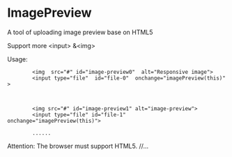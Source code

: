 # ImagePreview
A tool of uploading image preview base on HTML5

Support
more  	&lt;input&gt; &amp;&lt;img&gt;

Usage:

```
		<img  src="#" id="image-preview0"  alt="Responsive image">
		<input type="file"  id="file-0"  onchange="imagePreview(this)" >



		<img src="#" id="image-preview1" alt="image-preview">
		<input type="file" id="file-1"    onchange="imagePreview(this)">

        ......
```

Attention: The browser must support HTML5.
//...